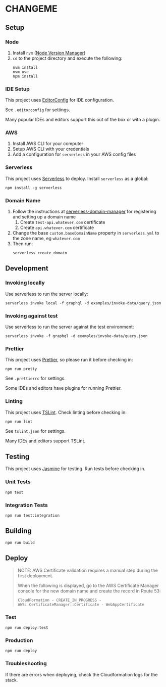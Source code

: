 # CHANGEME

## Setup

### Node

1.  Install `nvm` ([Node Version Manager])
2.  `cd` to the project directory and execute the following:
    ```
    nvm install
    nvm use
    npm install
    ```

### IDE Setup

This project uses [EditorConfig] for IDE configuration.

See `.editorconfig` for settings.

Many popular IDEs and editors support this out of the box or with a plugin.

### AWS

1.  Install AWS CLI for your computer
2.  Setup AWS CLI with your credentials
3.  Add a configuration for `serverless` in your AWS config files

### Serverless

This project uses [Serverless] to deploy. Install `serverless` as a global:

```
npm install -g serverless
```

### Domain Name

1.  Follow the instructions at [serverless-domain-manager] for registering and setting up a domain name
    1.  Create `test-api.whatever.com` certificate
    2.  Create `api.whatever.com` certificate
2.  Change the base `custom.baseDomainName` property in `serverless.yml` to the zone name, eg `whatever.com`
3.  Then run:
    ```
    serverless create_domain
    ```

## Development

### Invoking locally

Use serverless to run the server locally:

```
serverless invoke local -f graphql -d examples/invoke-data/query.json
```

### Invoking against test

Use serverless to run the server against the test environment:

```
serverless invoke -f graphql -d examples/invoke-data/query.json
```

### Prettier

This project uses [Prettier], so please run it before checking in:

```
npm run pretty
```

See `.prettierrc` for settings.

Some IDEs and editors have plugins for running Prettier.

### Linting

This project uses [TSLint]. Check linting before checking in:

```
npm run lint
```

See `tslint.json` for settings.

Many IDEs and editors support TSLint.

## Testing

This project uses [Jasmine] for testing. Run tests before checking in.

### Unit Tests

```
npm test
```

### Integration Tests

```
npm run test:integration
```

## Building

```
npm run build
```

## Deploy

> NOTE: AWS Certificate validation requires a manual step during the first deployment.
>
> When the following is displayed, go to the AWS Certificate Manager console for the new domain name and create the record in Route 53:
>
> `CloudFormation - CREATE_IN_PROGRESS - AWS::CertificateManager::Certificate - WebAppCertificate`

### Test

```
npm run deploy:test
```

### Production

```
npm run deploy
```

### Troubleshooting

If there are errors when deploying, check the Cloudformation logs for the stack.

[editorconfig]: https://editorconfig.org/
[jasmine]: https://jasmine.github.io/
[node version manager]: https://github.com/creationix/nvm
[prettier]: https://prettier.io/
[serverless]: https://serverless.com/
[serverless-domain-manager]: https://github.com/amplify-education/serverless-domain-manager
[tslint]: https://palantir.github.io/tslint/
